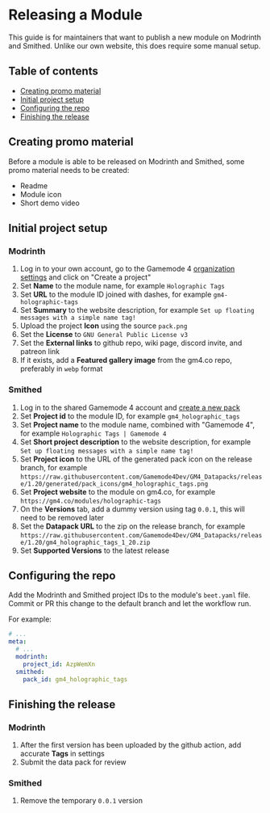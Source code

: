 # Releasing a Module
This guide is for maintainers that want to publish a new module on Modrinth and Smithed. Unlike our own website, this does require some manual setup.

## Table of contents
* [Creating promo material](#creating-promo-material)
* [Initial project setup](#initial-project-setup)
* [Configuring the repo](#configuring-the-repo)
* [Finishing the release](#finishing-the-release)

## Creating promo material
Before a module is able to be released on Modrinth and Smithed, some promo material needs to be created:
* Readme
* Module icon
* Short demo video

## Initial project setup

### Modrinth
1. Log in to your own account, go to the Gamemode 4 [organization settings](https://modrinth.com/organization/gamemode4/settings/projects) and click on "Create a project"
2. Set **Name** to the module name, for example `Holographic Tags`
3. Set **URL** to the module ID joined with dashes, for example `gm4-holographic-tags`
4. Set **Summary** to the website description, for example `Set up floating messages with a simple name tag!`
5. Upload the project **Icon** using the source `pack.png`
6. Set the **License** to `GNU General Public License v3`
7. Set the **External links** to github repo, wiki page, discord invite, and patreon link
8. If it exists, add a **Featured gallery image** from the gm4.co repo, preferably in `webp` format

### Smithed
1. Log in to the shared Gamemode 4 account and [create a new pack](https://smithed.net/edit?new=true)
2. Set **Project id** to the module ID, for example `gm4_holographic_tags`
3. Set **Project name** to the module name, combined with "Gamemode 4", for example `Holographic Tags | Gamemode 4`
4. Set **Short project description** to the website description, for example `Set up floating messages with a simple name tag!`
5. Set **Project icon** to the URL of the generated pack icon on the release branch, for example `https://raw.githubusercontent.com/Gamemode4Dev/GM4_Datapacks/release/1.20/generated/pack_icons/gm4_holographic_tags.png`
6. Set **Project website** to the module on gm4.co, for example `https://gm4.co/modules/holographic-tags`
7. On the **Versions** tab, add a dummy version using tag `0.0.1`, this will need to be removed later
8. Set the **Datapack URL** to the zip on the release branch, for example `https://raw.githubusercontent.com/Gamemode4Dev/GM4_Datapacks/release/1.20/gm4_holographic_tags_1_20.zip`
9. Set **Supported Versions** to the latest release

## Configuring the repo
Add the Modrinth and Smithed project IDs to the module's `beet.yaml` file. Commit or PR this change to the default branch and let the workflow run.

For example:
```yaml
# ...
meta:
  # ...
  modrinth:
    project_id: AzpWemXn
  smithed:
    pack_id: gm4_holographic_tags
```

## Finishing the release

### Modrinth
1. After the first version has been uploaded by the github action, add accurate **Tags** in settings
2. Submit the data pack for review

### Smithed
1. Remove the temporary `0.0.1` version
